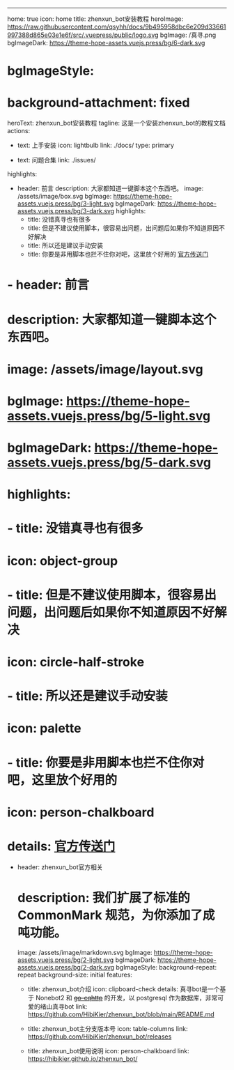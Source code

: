 ---
home: true
icon: home
title: zhenxun_bot安装教程
heroImage: https://raw.githubusercontent.com/qsyhh/docs/9b495958dbc6e209d33661997388d865e03e1e6f/src/.vuepress/public/logo.svg
bgImage: /真寻.png
bgImageDark: https://theme-hope-assets.vuejs.press/bg/6-dark.svg
# bgImageStyle:
#   background-attachment: fixed
heroText: zhenxun_bot安装教程
tagline: 这是一个安装zhenxun_bot的教程文档
actions:
  - text: 上手安装
    icon: lightbulb
    link: ./docs/
    type: primary

  - text: 问题合集
    link: ./issues/

highlights:
  - header: 前言
    description: 大家都知道一键脚本这个东西吧。
    image: /assets/image/box.svg
    bgImage: https://theme-hope-assets.vuejs.press/bg/3-light.svg
    bgImageDark: https://theme-hope-assets.vuejs.press/bg/3-dark.svg
    highlights:
      - title: 没错真寻也有很多
      - title: 但是不建议使用脚本，很容易出问题，出问题后如果你不知道原因不好解决
      - title: 所以还是建议手动安装
      - title: 你要是非用脚本也拦不住你对吧，这里放个好用的 <a href="https://github.com/zhenxun-org/zhenxun_bot-deploy">官方传送门</a>

  # - header: 前言
  #   description: 大家都知道一键脚本这个东西吧。
  #   image: /assets/image/layout.svg
  #   bgImage: https://theme-hope-assets.vuejs.press/bg/5-light.svg
  #   bgImageDark: https://theme-hope-assets.vuejs.press/bg/5-dark.svg
  #   highlights:
  #     - title: 没错真寻也有很多
  #       icon: object-group

  #     - title: 但是不建议使用脚本，很容易出问题，出问题后如果你不知道原因不好解决
  #       icon: circle-half-stroke

  #     - title: 所以还是建议手动安装
  #       icon: palette

  #     - title: 你要是非用脚本也拦不住你对吧，这里放个好用的
  #       icon: person-chalkboard
  #       details:  <a href="https://github.com/zhenxun-org/zhenxun_bot-deploy">官方传送门</a>

  - header: zhenxun_bot官方相关
    # description: 我们扩展了标准的 CommonMark 规范，为你添加了成吨功能。
    image: /assets/image/markdown.svg
    bgImage: https://theme-hope-assets.vuejs.press/bg/2-light.svg
    bgImageDark: https://theme-hope-assets.vuejs.press/bg/2-dark.svg
    bgImageStyle:
      background-repeat: repeat
      background-size: initial
    features:
      - title: zhenxun_bot介绍
        icon: clipboard-check
        details: 真寻bot是一个基于 <a hred="https://github.com/nonebot/nonebot2">Nonebot2</a> 和 <del><a href="https://github.com/Mrs4s/go-cqhttp">go-cqhttp</a></del> 的开发，以 <a hred="https://www.postgresql.org/">postgresql</a> 作为数据库，非常可爱的绪山真寻bot
        link: https://github.com/HibiKier/zhenxun_bot/blob/main/README.md

      - title: zhenxun_bot主分支版本号
        icon: table-columns
        link: https://github.com/HibiKier/zhenxun_bot/releases

      - title: zhenxun_bot使用说明
        icon: person-chalkboard
        link: https://hibikier.github.io/zhenxun_bot/

